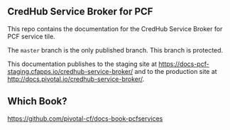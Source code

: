 ## CredHub Service Broker for PCF ##

This repo contains the documentation for the CredHub Service Broker for PCF service tile.

The `master` branch is the only published branch. This branch is protected.

This documentation publishes to the staging site at https://docs-pcf-staging.cfapps.io/credhub-service-broker/ and to the production site at http://docs.pivotal.io/credhub-service-broker/.

## Which Book?
https://github.com/pivotal-cf/docs-book-pcfservices
